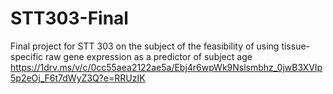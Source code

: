 # STT303-Final
Final project for STT 303 on the subject of the feasibility of using tissue-specific raw gene expression as a predictor of subject age
https://1drv.ms/v/c/0cc55aea2122ae5a/Ebj4r6wpWk9Nslsmbhz_0jwB3XVlp5p2eOj_F6t7dWyZ3Q?e=RRUzIK
